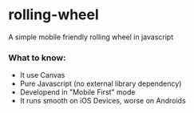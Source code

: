 rolling-wheel
=============

A simple mobile friendly rolling wheel in javascript

### What to know:
- It use Canvas
- Pure Javascript (no external library dependency)
- Developend in "Mobile First" mode
- It runs smooth on iOS Devices, worse on Androids
